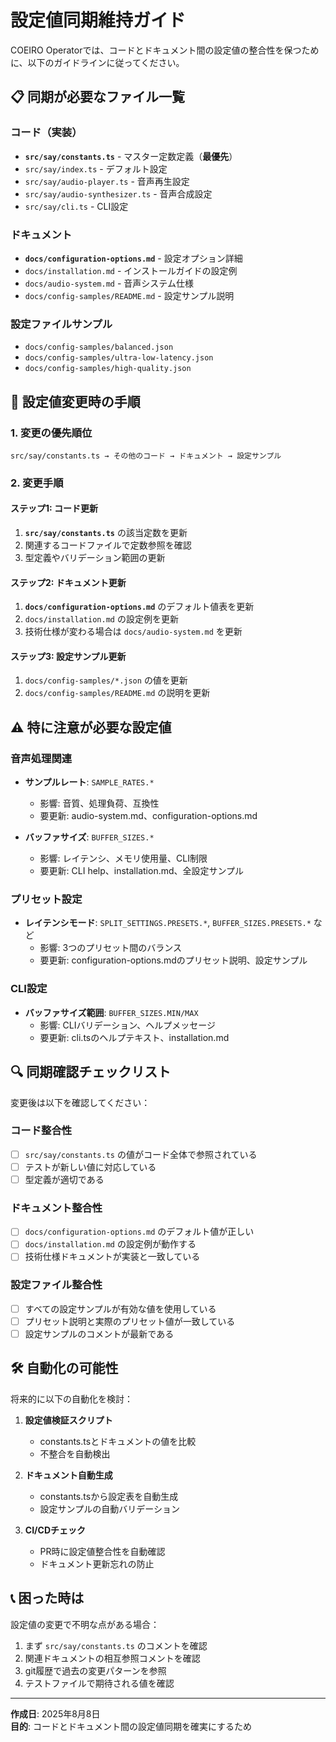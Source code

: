 # 設定値同期維持ガイド

COEIRO Operatorでは、コードとドキュメント間の設定値の整合性を保つために、以下のガイドラインに従ってください。

## 📋 同期が必要なファイル一覧

### コード（実装）
- **`src/say/constants.ts`** - マスター定数定義（**最優先**）
- `src/say/index.ts` - デフォルト設定
- `src/say/audio-player.ts` - 音声再生設定
- `src/say/audio-synthesizer.ts` - 音声合成設定
- `src/say/cli.ts` - CLI設定

### ドキュメント
- **`docs/configuration-options.md`** - 設定オプション詳細
- `docs/installation.md` - インストールガイドの設定例
- `docs/audio-system.md` - 音声システム仕様
- `docs/config-samples/README.md` - 設定サンプル説明

### 設定ファイルサンプル
- `docs/config-samples/balanced.json`
- `docs/config-samples/ultra-low-latency.json`
- `docs/config-samples/high-quality.json`

## 🔄 設定値変更時の手順

### 1. 変更の優先順位
```
src/say/constants.ts → その他のコード → ドキュメント → 設定サンプル
```

### 2. 変更手順

#### ステップ1: コード更新
1. **`src/say/constants.ts`** の該当定数を更新
2. 関連するコードファイルで定数参照を確認
3. 型定義やバリデーション範囲の更新

#### ステップ2: ドキュメント更新
1. **`docs/configuration-options.md`** のデフォルト値表を更新
2. `docs/installation.md` の設定例を更新
3. 技術仕様が変わる場合は `docs/audio-system.md` を更新

#### ステップ3: 設定サンプル更新
1. `docs/config-samples/*.json` の値を更新
2. `docs/config-samples/README.md` の説明を更新

## ⚠️ 特に注意が必要な設定値

### 音声処理関連
- **サンプルレート**: `SAMPLE_RATES.*` 
  - 影響: 音質、処理負荷、互換性
  - 要更新: audio-system.md、configuration-options.md

- **バッファサイズ**: `BUFFER_SIZES.*`
  - 影響: レイテンシ、メモリ使用量、CLI制限
  - 要更新: CLI help、installation.md、全設定サンプル

### プリセット設定
- **レイテンシモード**: `SPLIT_SETTINGS.PRESETS.*`, `BUFFER_SIZES.PRESETS.*` など
  - 影響: 3つのプリセット間のバランス
  - 要更新: configuration-options.mdのプリセット説明、設定サンプル

### CLI設定
- **バッファサイズ範囲**: `BUFFER_SIZES.MIN/MAX`
  - 影響: CLIバリデーション、ヘルプメッセージ
  - 要更新: cli.tsのヘルプテキスト、installation.md

## 🔍 同期確認チェックリスト

変更後は以下を確認してください：

### コード整合性
- [ ] `src/say/constants.ts` の値がコード全体で参照されている
- [ ] テストが新しい値に対応している
- [ ] 型定義が適切である

### ドキュメント整合性
- [ ] `docs/configuration-options.md` のデフォルト値が正しい
- [ ] `docs/installation.md` の設定例が動作する
- [ ] 技術仕様ドキュメントが実装と一致している

### 設定ファイル整合性
- [ ] すべての設定サンプルが有効な値を使用している
- [ ] プリセット説明と実際のプリセット値が一致している
- [ ] 設定サンプルのコメントが最新である

## 🛠 自動化の可能性

将来的に以下の自動化を検討：

1. **設定値検証スクリプト**
   - constants.tsとドキュメントの値を比較
   - 不整合を自動検出

2. **ドキュメント自動生成**
   - constants.tsから設定表を自動生成
   - 設定サンプルの自動バリデーション

3. **CI/CDチェック**
   - PR時に設定値整合性を自動確認
   - ドキュメント更新忘れの防止

## 📞 困った時は

設定値の変更で不明な点がある場合：

1. まず `src/say/constants.ts` のコメントを確認
2. 関連ドキュメントの相互参照コメントを確認
3. git履歴で過去の変更パターンを参照
4. テストファイルで期待される値を確認

---

**作成日**: 2025年8月8日  
**目的**: コードとドキュメント間の設定値同期を確実にするため